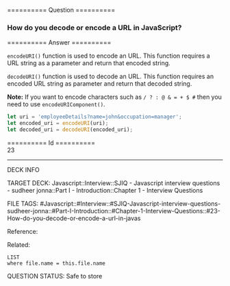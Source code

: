 ========== Question ==========  

### How do you decode or encode a URL in JavaScript?  

========== Answer ==========  

`encodeURI()` function is used to encode an URL. This function requires a URL string as a parameter and return that encoded string.

`decodeURI()` function is used to decode an URL. This function requires an encoded URL string as parameter and return that decoded string.

**Note:** If you want to encode characters such as `/ ? : @ & = + $ #` then you need to use `encodeURIComponent()`.

```javascript
let uri = 'employeeDetails?name=john&occupation=manager';
let encoded_uri = encodeURI(uri);
let decoded_uri = decodeURI(encoded_uri);
```

========== Id ==========  
23

---

DECK INFO

TARGET DECK: Javascript::Interview::SJIQ - Javascript interview questions - sudheer jonna::Part I - Introduction::Chapter 1 - Interview Questions

FILE TAGS: #Javascript::#Interview::#SJIQ-Javascript-interview-questions-sudheer-jonna::#Part-I-Introduction::#Chapter-1-Interview-Questions::#23-How-do-you-decode-or-encode-a-url-in-javas

Reference:

Related:

```dataview
LIST
where file.name = this.file.name
```

QUESTION STATUS: Safe to store
